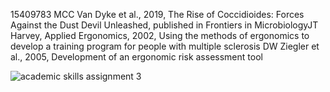 15409783
MCC Van Dyke et al., 2019, The Rise of Coccidioides: Forces Against the Dust Devil Unleashed, published in Frontiers in Microbiology​
JT Harvey, Applied Ergonomics, 2002, Using the methods of ergonomics to develop a training program for people with multiple sclerosis
DW Ziegler et al., 2005, Development of an ergonomic risk assessment tool

![academic skills assignment 3](https://github.com/user-attachments/assets/c58a23f3-19f5-4aeb-b5ed-7f68c19259a7)
